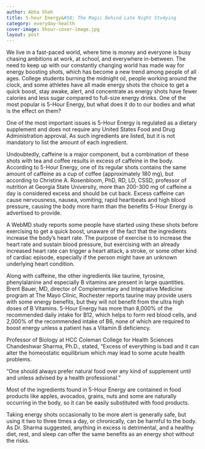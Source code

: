 ```yaml
---
author: Abha Shah
title: 5-hour Energy&#58; The Magic Behind Late Night Studying
category: everyday-health
cover-image: 5hour-cover-image.jpg
layout: post
---
```

We live in a fast-paced world, where time is money and everyone is busy chasing ambitions at work, at school, and everywhere in-between. The need to keep up with our constantly changing world has made way for energy boosting shots, which has become a new trend among people of all ages. College students burning the midnight oil, people working around the clock, and some athletes have all made energy shots the choice to get a quick boost, stay awake, alert, and concentrate as energy shots have fewer calories and less sugar compared to full-size energy drinks. One of the most popular is 5-Hour Energy, but what does it do to our bodies and what is the effect on them?

One of the most important issues is 5-Hour Energy is regulated as a dietary supplement and does not require any United States Food and Drug Administration approval.  As such ingredients are listed, but it is not mandatory to list the amount of each ingredient.

Undoubtedly, caffeine is a major component, but a combination of these shots with tea and coffee results in excess of caffeine in the body. According to 5-Hour Energy, one of its regular shots contains the same amount of caffeine as a cup of coffee (approximately 180 mg), but according to Christine A. Rosenbloom, PhD, RD, LD, CSSD, professor of nutrition at Georgia State University, more than 200-300 mg of caffeine a day is considered excess and should be cut back. Excess caffeine can cause nervousness, nausea, vomiting, rapid heartbeats and high blood pressure, causing the body more harm than the benefits 5-Hour Energy is advertised to provide.

A WebMD study reports some people have started using these shots before exercising to get a quick boost, unaware of the fact that the ingredients increase the body’s heart rate. The purpose of exercise is to increase the heart rate and sustain blood pressure, but exercising with an already increased heart rate can trigger a heart attack, a stroke, or some other kind of cardiac episode, especially if the person might have an unknown underlying heart condition.

Along with caffeine, the other ingredients like taurine, tyrosine, phenylalanine and especially B vitamins are present in large quantities. Brent Bauer, MD, director of Complementary and Integrative Medicine program at The Mayo Clinic, Rochester reports taurine may provide users with some energy benefits, but they will not benefit from the ultra high doses of B Vitamins. 5-Hour Energy has more than 8,000% of the recommended daily intake for B12, which helps to form red blood cells, and 2,000% of the recommended intake of B6, none of which are required to boost energy unless a patient has a Vitamin B deficiency.

Professor of Biology at HCC Coleman College for Health Sciences Chandeshwar Sharma, Ph.D., stated, “Excess of everything is bad and it can alter the homeostatic equilibrium which may lead to some acute health problems.

“One should always prefer natural food over any kind of supplement until and unless advised by a health professional.”

Most of the ingredients found in 5-Hour Energy are contained in food products like apples, avocados, grains, nuts and some are naturally occurring in the body, so it can be easily substituted with food products.

Taking energy shots occasionally to be more alert is generally safe, but using it two to three times a day, or chronically, can be harmful to the body. As Dr. Sharma suggested, anything in excess is detrimental, and a healthy diet, rest, and sleep can offer the same benefits as an energy shot without the risks.